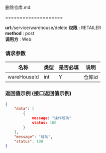  删除仓库.md

====================

**url**:/service/warehouse/delete
**权限** : RETAILER  
**method** : post  
**调用方** : Web

### 请求参数
|    名称   | 类型 | 是否必填 |           说明           |
|-----------|------|----------|--------------------------|
| wareHouseId  | int     | Y     | 仓库id                    |

### 返回值示例 (接口返回值示例)

```json
{
    "data": [
        {
            message: "操作成功"
            status: 100
        }
    ],
    "message": "成功",
    "status": 100
}
```